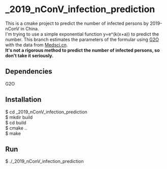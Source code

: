 # _2019_nConV_infection_prediction
This is a cmake project to predict the number of infected persons by 2019-nConV in China.  
I'm trying to use a simple exponential function y=e^(k(x+a)) to predict the number. This branch estimates the parameters of the formular using [G2O](https://github.com/RainerKuemmerle/g2o) with the data from [Medsci.cn](http://m.medsci.cn/wh.asp).  
**It's not a rigorous method to predict the number of infected persons, so don't take it seriously.**
## Dependencies
G2O
## Installation
$ cd _2019_nConV_infection_prediction  
$ mkdir build  
$ cd build   
$ cmake ..  
$ make
## Run
$ ./_2019_nConV_infection_prediction
